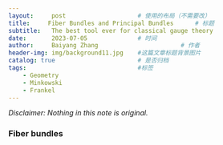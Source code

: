 ```yaml
---
layout:     post   				    # 使用的布局（不需要改）
title:     Fiber Bundles and Principal Bundles		# 标题 
subtitle:   The best tool ever for classical gauge theory
date:       2023-07-05 				# 时间
author:     Baiyang Zhang 						# 作者
header-img: img/background11.jpg 	#这篇文章标题背景图片
catalog: true 						# 是否归档
tags:								#标签
    - Geometry
    - Minkowski
    - Frankel
---
```


*Disclaimer: Nothing in this note is original.*

### Fiber bundles

